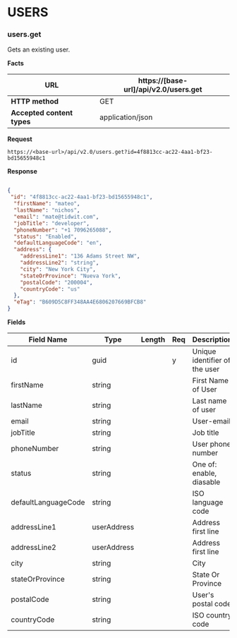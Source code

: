 ﻿**USERS**
=================

### users.get

Gets an existing user.

**Facts**

| **URL**                    |  https://[base-url]/api/v2.0/users.get |
|----------------------------|------------------|
| **HTTP method**            | GET              |
| **Accepted content types** | application/json |

**Request**

```text
https://<base-url>/api/v2.0/users.get?id=4f8813cc-ac22-4aa1-bf23-bd15655948c1
```

**Response**

```json

{
 "id": "4f8813cc-ac22-4aa1-bf23-bd15655948c1",
  "firstName": "mateo",
  "lastName": "nichos",
  "email": "mate@tidwit.com",
  "jobTitle": "developer",
  "phoneNumber": "+1 7096265088",
  "status": "Enabled",
  "defaultLanguageCode": "en",
  "address": {
    "addressLine1": "136 Adams Street NW",
    "addressLine2": "string",
    "city": "New York City",
    "stateOrProvince": "Nueva York",
    "postalCode": "200004",
    "countryCode": "us"
  },
  "eTag": "B609D5C8FF348AA4E6806207669BFCB8"
}
```

**Fields**


| **Field Name** | **Type** | **Length** | **Req** | **Description**                       |
|----------------|----------|------------|---------|---------------------------------------|
|id              |guid      |            |    y    |Unique identifier of the user          |
|firstName       |string    |            |         |First Name of User                     |
|lastName        |string    |            |         |Last name of user                      |
|email           |string    |            |         |User-email                             |
|jobTitle        |string    |            |         |Job title                              |
|phoneNumber     |string    |            |         |User phone number                      |
|status          |string    |            |         |One of: enable, diasable               |
|defaultLanguageCode|string |            |         |ISO language code                      |
|addressLine1    |userAddress|           |         |Address first line                     |
|addressLine2    |userAddress|           |         |Address first line                     |
|city            |string    |            |         |City                                   |
|stateOrProvince |string    |            |         |State Or Province                      |
|postalCode      |string    |            |         |User's postal code                     |
|countryCode     |string    |            |         |ISO country code                       |

